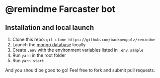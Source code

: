 # @remindme Farcaster bot

## Installation and local launch

1. Clone this repo: `git clone https://github.com/backmeupplz/remindme`
2. Launch the [mongo database](https://www.mongodb.com/) locally
3. Create `.env` with the environment variables listed in `.env.sample`
4. Run `yarn` in the root folder
5. Run `yarn start`

And you should be good to go! Feel free to fork and submit pull requests.
